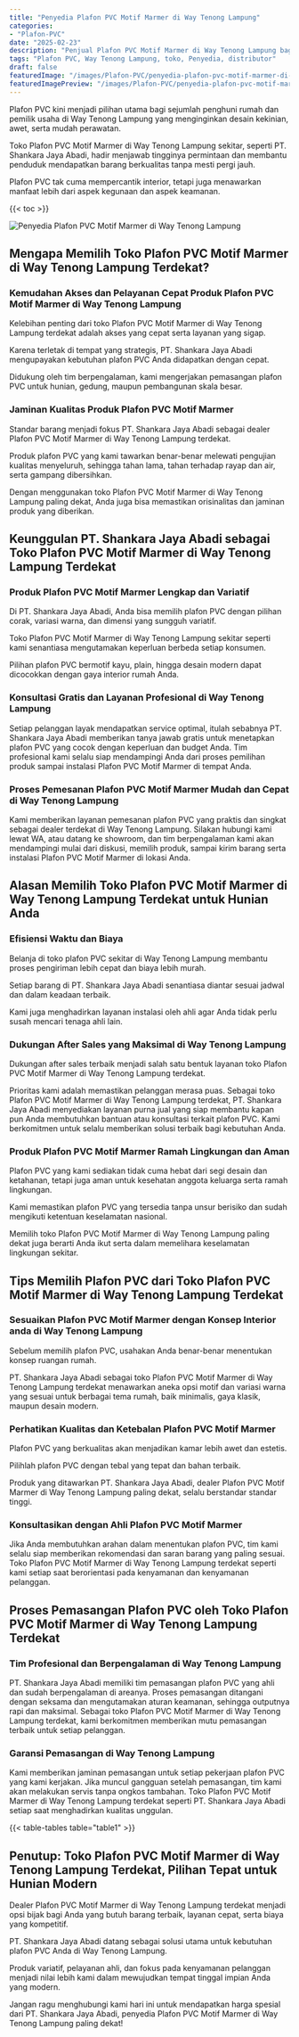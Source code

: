 ```yaml
---
title: "Penyedia Plafon PVC Motif Marmer di Way Tenong Lampung"
categories:
- "Plafon-PVC"
date: "2025-02-23"
description: "Penjual Plafon PVC Motif Marmer di Way Tenong Lampung bagi hunian, kantor, dan toko. Plafon terbaik, pilihan motif, pilihan warna modern, dengan servis instalasi ditangani oleh tim ahli dan garansi resmi!|Servis penyediaan Plafon PVC Motif Marmer di Way Tenong Lampung bagi kebutuhan hunian, kantor, atau toko, beserta material terbaik dan instalasi oleh teknisi ahli serta kepastian resmi.|Solusi Plafon PVC Motif Marmer di Way Tenong Lampung yang terbukti bagi tempat tinggal, office, dan ritel, bersama produk berkualitas dan pemasangan ditangani oleh teknisi berpengalaman dan garansi resmi.|Penjualan Plafon PVC Motif Marmer di Way Tenong Lampung bagi hunian, perkantoran, dan ritel, dengan produk terbaik dan pemasangan dikerjakan oleh tim berpengalaman, lengkap dengan jaminan resmi.}"
tags: "Plafon PVC, Way Tenong Lampung, toko, Penyedia, distributor"
draft: false
featuredImage: "/images/Plafon-PVC/penyedia-plafon-pvc-motif-marmer-di-way-tenong-lampung.png"
featuredImagePreview: "/images/Plafon-PVC/penyedia-plafon-pvc-motif-marmer-di-way-tenong-lampung.png"
---
```


Plafon PVC kini menjadi pilihan utama bagi sejumlah penghuni rumah dan pemilik usaha di Way Tenong Lampung yang menginginkan desain kekinian, awet, serta mudah perawatan.

Toko Plafon PVC Motif Marmer di Way Tenong Lampung sekitar, seperti PT. Shankara Jaya Abadi, hadir menjawab tingginya permintaan dan membantu penduduk mendapatkan barang berkualitas tanpa mesti pergi jauh.

Plafon PVC tak cuma mempercantik interior, tetapi juga menawarkan manfaat lebih dari aspek kegunaan dan aspek keamanan.

{{< toc >}}

![Penyedia Plafon PVC Motif Marmer di Way Tenong Lampung](/images/Plafon-PVC/Penyedia-Plafon-PVC-Motif-Marmer-di-Way-Tenong-Lampung.png)

## Mengapa Memilih Toko Plafon PVC Motif Marmer di Way Tenong Lampung Terdekat?

### Kemudahan Akses dan Pelayanan Cepat Produk Plafon PVC Motif Marmer di Way Tenong Lampung

Kelebihan penting dari toko Plafon PVC Motif Marmer di Way Tenong Lampung terdekat adalah akses yang cepat serta layanan yang sigap.

Karena terletak di tempat yang strategis, PT. Shankara Jaya Abadi mengupayakan kebutuhan plafon PVC Anda didapatkan dengan cepat.

Didukung oleh tim berpengalaman, kami mengerjakan pemasangan plafon PVC untuk hunian, gedung, maupun pembangunan skala besar.

### Jaminan Kualitas Produk Plafon PVC Motif Marmer

Standar barang menjadi fokus PT. Shankara Jaya Abadi sebagai dealer Plafon PVC Motif Marmer di Way Tenong Lampung terdekat.

Produk plafon PVC yang kami tawarkan benar-benar melewati pengujian kualitas menyeluruh, sehingga tahan lama, tahan terhadap rayap dan air, serta gampang dibersihkan.

Dengan menggunakan toko Plafon PVC Motif Marmer di Way Tenong Lampung paling dekat, Anda juga bisa memastikan orisinalitas dan jaminan produk yang diberikan.

## Keunggulan PT. Shankara Jaya Abadi sebagai Toko Plafon PVC Motif Marmer di Way Tenong Lampung Terdekat

### Produk Plafon PVC Motif Marmer Lengkap dan Variatif

Di PT. Shankara Jaya Abadi, Anda bisa memilih plafon PVC dengan pilihan corak, variasi warna, dan dimensi yang sungguh variatif.

Toko Plafon PVC Motif Marmer di Way Tenong Lampung sekitar seperti kami senantiasa mengutamakan keperluan berbeda setiap konsumen.

Pilihan plafon PVC bermotif kayu, plain, hingga desain modern dapat dicocokkan dengan gaya interior rumah Anda.

### Konsultasi Gratis dan Layanan Profesional di Way Tenong Lampung

Setiap pelanggan layak mendapatkan service optimal, itulah sebabnya PT. Shankara Jaya Abadi memberikan tanya jawab gratis untuk menetapkan plafon PVC yang cocok dengan keperluan dan budget Anda. Tim profesional kami selalu siap mendampingi Anda dari proses pemilihan produk sampai instalasi Plafon PVC Motif Marmer di tempat Anda.

### Proses Pemesanan Plafon PVC Motif Marmer Mudah dan Cepat di Way Tenong Lampung

Kami memberikan layanan pemesanan plafon PVC yang praktis dan singkat sebagai dealer terdekat di Way Tenong Lampung. Silakan hubungi kami lewat WA, atau datang ke showroom, dan tim berpengalaman kami akan mendampingi mulai dari diskusi, memilih produk, sampai kirim barang serta instalasi Plafon PVC Motif Marmer di lokasi Anda.

## Alasan Memilih Toko Plafon PVC Motif Marmer di Way Tenong Lampung Terdekat untuk Hunian Anda

### Efisiensi Waktu dan Biaya

Belanja di toko plafon PVC sekitar di Way Tenong Lampung membantu proses pengiriman lebih cepat dan biaya lebih murah.

Setiap barang di PT. Shankara Jaya Abadi senantiasa diantar sesuai jadwal dan dalam keadaan terbaik.

Kami juga menghadirkan layanan instalasi oleh ahli agar Anda tidak perlu susah mencari tenaga ahli lain.

### Dukungan After Sales yang Maksimal di Way Tenong Lampung

Dukungan after sales terbaik menjadi salah satu bentuk layanan toko Plafon PVC Motif Marmer di Way Tenong Lampung terdekat.

Prioritas kami adalah memastikan pelanggan merasa puas. Sebagai toko Plafon PVC Motif Marmer di Way Tenong Lampung terdekat, PT. Shankara Jaya Abadi menyediakan layanan purna jual yang siap membantu kapan pun Anda membutuhkan bantuan atau konsultasi terkait plafon PVC. Kami berkomitmen untuk selalu memberikan solusi terbaik bagi kebutuhan Anda.

### Produk Plafon PVC Motif Marmer Ramah Lingkungan dan Aman

Plafon PVC yang kami sediakan tidak cuma hebat dari segi desain dan ketahanan, tetapi juga aman untuk kesehatan anggota keluarga serta ramah lingkungan.

Kami memastikan plafon PVC yang tersedia tanpa unsur berisiko dan sudah mengikuti ketentuan keselamatan nasional.

Memilih toko Plafon PVC Motif Marmer di Way Tenong Lampung paling dekat juga berarti Anda ikut serta dalam memelihara keselamatan lingkungan sekitar.

## Tips Memilih Plafon PVC dari Toko Plafon PVC Motif Marmer di Way Tenong Lampung Terdekat

### Sesuaikan Plafon PVC Motif Marmer dengan Konsep Interior anda di Way Tenong Lampung

Sebelum memilih plafon PVC, usahakan Anda benar-benar menentukan konsep ruangan rumah.

PT. Shankara Jaya Abadi sebagai toko Plafon PVC Motif Marmer di Way Tenong Lampung terdekat menawarkan aneka opsi motif dan variasi warna yang sesuai untuk berbagai tema rumah, baik minimalis, gaya klasik, maupun desain modern.

### Perhatikan Kualitas dan Ketebalan Plafon PVC Motif Marmer

Plafon PVC yang berkualitas akan menjadikan kamar lebih awet dan estetis.

Pilihlah plafon PVC dengan tebal yang tepat dan bahan terbaik.

Produk yang ditawarkan PT. Shankara Jaya Abadi, dealer Plafon PVC Motif Marmer di Way Tenong Lampung paling dekat, selalu berstandar standar tinggi.

### Konsultasikan dengan Ahli Plafon PVC Motif Marmer

Jika Anda membutuhkan arahan dalam menentukan plafon PVC, tim kami selalu siap memberikan rekomendasi dan saran barang yang paling sesuai. Toko Plafon PVC Motif Marmer di Way Tenong Lampung terdekat seperti kami setiap saat berorientasi pada kenyamanan dan kenyamanan pelanggan.

## Proses Pemasangan Plafon PVC oleh Toko Plafon PVC Motif Marmer di Way Tenong Lampung Terdekat

### Tim Profesional dan Berpengalaman di Way Tenong Lampung

PT. Shankara Jaya Abadi memiliki tim pemasangan plafon PVC yang ahli dan sudah berpengalaman di areanya. Proses pemasangan ditangani dengan seksama dan mengutamakan aturan keamanan, sehingga outputnya rapi dan maksimal. Sebagai toko Plafon PVC Motif Marmer di Way Tenong Lampung terdekat, kami berkomitmen memberikan mutu pemasangan terbaik untuk setiap pelanggan.

### Garansi Pemasangan di Way Tenong Lampung

Kami memberikan jaminan pemasangan untuk setiap pekerjaan plafon PVC yang kami kerjakan. Jika muncul gangguan setelah pemasangan, tim kami akan melakukan servis tanpa ongkos tambahan. Toko Plafon PVC Motif Marmer di Way Tenong Lampung terdekat seperti PT. Shankara Jaya Abadi setiap saat menghadirkan kualitas unggulan.

{{< table-tables table="table1" >}}

## Penutup: Toko Plafon PVC Motif Marmer di Way Tenong Lampung Terdekat, Pilihan Tepat untuk Hunian Modern

Dealer Plafon PVC Motif Marmer di Way Tenong Lampung terdekat menjadi opsi bijak bagi Anda yang butuh barang terbaik, layanan cepat, serta biaya yang kompetitif.

PT. Shankara Jaya Abadi datang sebagai solusi utama untuk kebutuhan plafon PVC Anda di Way Tenong Lampung.

Produk variatif, pelayanan ahli, dan fokus pada kenyamanan pelanggan menjadi nilai lebih kami dalam mewujudkan tempat tinggal impian Anda yang modern.

Jangan ragu menghubungi kami hari ini untuk mendapatkan harga spesial dari PT. Shankara Jaya Abadi, penyedia Plafon PVC Motif Marmer di Way Tenong Lampung paling dekat!
